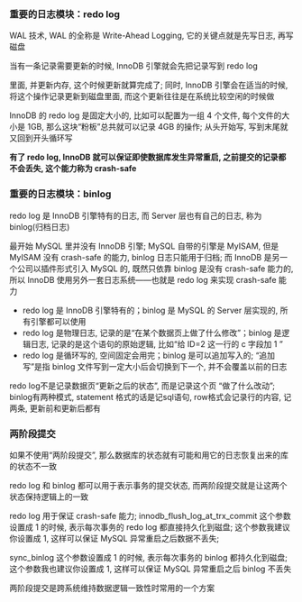 ### 重要的日志模块：redo log

WAL 技术, WAL 的全称是 Write-Ahead Logging, 它的关键点就是先写日志, 再写磁盘

当有一条记录需要更新的时候, InnoDB 引擎就会先把记录写到 redo log 

里面, 并更新内存, 这个时候更新就算完成了; 同时, InnoDB 引擎会在适当的时候, 将这个操作记录更新到磁盘里面, 而这个更新往往是在系统比较空闲的时候做

InnoDB 的 redo log 是固定大小的, 比如可以配置为一组 4 个文件, 每个文件的大小是 1GB, 那么这块“粉板”总共就可以记录 4GB 的操作; 从头开始写, 写到末尾就又回到开头循环写

**有了 redo log, InnoDB 就可以保证即使数据库发生异常重启, 之前提交的记录都不会丢失, 这个能力称为 crash-safe**

### 重要的日志模块：binlog

redo log 是 InnoDB 引擎特有的日志, 而 Server 层也有自己的日志, 称为 binlog(归档日志)

最开始 MySQL 里并没有 InnoDB 引擎; MySQL 自带的引擎是 MyISAM, 但是 MyISAM 没有 crash-safe 的能力, binlog 日志只能用于归档; 而 InnoDB 是另一个公司以插件形式引入 MySQL 的, 既然只依靠 binlog 是没有 crash-safe 能力的, 所以 InnoDB 使用另外一套日志系统——也就是 redo log 来实现 crash-safe 能力

- redo log 是 InnoDB 引擎特有的；binlog 是 MySQL 的 Server 层实现的, 所有引擎都可以使用
- redo log 是物理日志, 记录的是“在某个数据页上做了什么修改”；binlog 是逻辑日志, 记录的是这个语句的原始逻辑, 比如“给 ID=2 这一行的 c 字段加 1 ”
- redo log 是循环写的, 空间固定会用完；binlog 是可以追加写入的; “追加写”是指 binlog 文件写到一定大小后会切换到下一个, 并不会覆盖以前的日志

redo log不是记录数据页“更新之后的状态”, 而是记录这个页 “做了什么改动”;  binlog有两种模式, statement 格式的话是记sql语句,  row格式会记录行的内容, 记两条, 更新前和更新后都有

### 两阶段提交

如果不使用“两阶段提交”, 那么数据库的状态就有可能和用它的日志恢复出来的库的状态不一致

redo log 和 binlog 都可以用于表示事务的提交状态, 而两阶段提交就是让这两个状态保持逻辑上的一致

redo log 用于保证 crash-safe 能力; innodb_flush_log_at_trx_commit 这个参数设置成 1 的时候, 表示每次事务的 redo log 都直接持久化到磁盘; 这个参数我建议你设置成 1, 这样可以保证 MySQL 异常重启之后数据不丢失; 

sync_binlog 这个参数设置成 1 的时候, 表示每次事务的 binlog 都持久化到磁盘; 这个参数我也建议你设置成 1, 这样可以保证 MySQL 异常重启之后 binlog 不丢失

两阶段提交是跨系统维持数据逻辑一致性时常用的一个方案